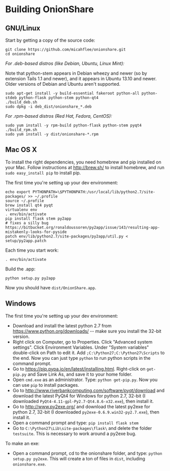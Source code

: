 # Building OnionShare

## GNU/Linux

Start by getting a copy of the source code:

    git clone https://github.com/micahflee/onionshare.git
    cd onionshare

*For .deb-based distros (like Debian, Ubuntu, Linux Mint):*

Note that python-stem appears in Debian wheezy and newer (so by extension Tails 1.1 and newer), and it appears in Ubuntu 13.10 and newer. Older versions of Debian and Ubuntu aren't supported.

    sudo apt-get install -y build-essential fakeroot python-all python-stdeb python-flask python-stem python-qt4
    ./build_deb.sh
    sudo dpkg -i deb_dist/onionshare_*.deb

*For .rpm-based distros (Red Hat, Fedora, CentOS):*

    sudo yum install -y rpm-build python-flask python-stem pyqt4
    ./build_rpm.sh
    sudo yum install -y dist/onionshare-*.rpm

## Mac OS X

To install the right dependencies, you need homebrew and pip installed on your Mac. Follow instructions at http://brew.sh/ to install homebrew, and run `sudo easy_install pip` to install pip.

The first time you're setting up your dev environment:

    echo export PYTHONPATH=\$PYTHONPATH:/usr/local/lib/python2.7/site-packages/ >> ~/.profile
    source ~/.profile
    brew install qt4 pyqt
    virtualenv env
    . env/bin/activate
    pip install flask stem py2app
    # fixes a silly bug https://bitbucket.org/ronaldoussoren/py2app/issue/143/resulting-app-mistakenly-looks-for-pyside
    patch env/lib/python2.7/site-packages/py2app/util.py < setup/py2app.patch

Each time you start work:

    . env/bin/activate

Build the .app:

    python setup.py py2app

Now you should have `dist/OnionShare.app`.

## Windows

The first time you're setting up your dev environment:

* Download and install the latest python 2.7 from https://www.python.org/downloads/ -- make sure you install the 32-bit version.
* Right click on Computer, go to Properties. Click "Advanced system settings". Click Environment Variables. Under "System variables" double-click on Path to edit it. Add `;C:\Python27;C:\Python27\Scripts` to the end. Now you can just type `python` to run python scripts in the command prompt.
* Go to https://pip.pypa.io/en/latest/installing.html. Right-click on `get-pip.py` and Save Link As, and save it to your home folder.
* Open `cmd.exe` as an administrator. Type: `python get-pip.py`. Now you can use `pip` to install packages.
* Go to http://www.riverbankcomputing.com/software/pyqt/download and download the latest PyQt4 for Windows for python 2.7, 32-bit (I downloaded `PyQt4-4.11-gpl-Py2.7-Qt4.8.6-x32.exe`), then install it.
* Go to http://www.py2exe.org/ and download the latest py2exe for python 2.7, 32-bit (I downloaded `py2exe-0.6.9.win32-py2.7.exe`), then install it.
* Open a command prompt and type: `pip install flask stem`
* Go to `C:\Python27\Lib\site-packages\flask\` and delete the folder `testsuite`. This is necessary to work around a py2exe bug.

To make an exe:

* Open a command prompt, cd to the onionshare folder, and type: `python setup.py py2exe`. This will create a ton of files in `dist`, including `onionshare.exe`.

